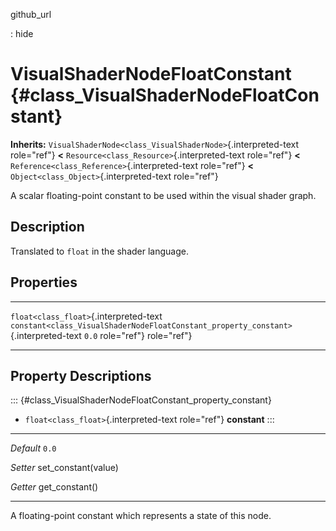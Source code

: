 github\_url

:   hide

VisualShaderNodeFloatConstant {#class_VisualShaderNodeFloatConstant}
=============================

**Inherits:**
`VisualShaderNode<class_VisualShaderNode>`{.interpreted-text role="ref"}
**\<** `Resource<class_Resource>`{.interpreted-text role="ref"} **\<**
`Reference<class_Reference>`{.interpreted-text role="ref"} **\<**
`Object<class_Object>`{.interpreted-text role="ref"}

A scalar floating-point constant to be used within the visual shader
graph.

Description
-----------

Translated to `float` in the shader language.

Properties
----------

  ---------------------------------------- ------------------------------------------------------------------------------------- -------
  `float<class_float>`{.interpreted-text   `constant<class_VisualShaderNodeFloatConstant_property_constant>`{.interpreted-text   `0.0`
  role="ref"}                              role="ref"}                                                                           

  ---------------------------------------- ------------------------------------------------------------------------------------- -------

Property Descriptions
---------------------

::: {#class_VisualShaderNodeFloatConstant_property_constant}
-   `float<class_float>`{.interpreted-text role="ref"} **constant**
:::

  ----------- ----------------------
  *Default*   `0.0`

  *Setter*    set\_constant(value)

  *Getter*    get\_constant()
  ----------- ----------------------

A floating-point constant which represents a state of this node.
